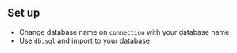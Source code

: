 ## Set up
- Change database name on `connection` with your database name
- Use `db.sql` and import to your database
